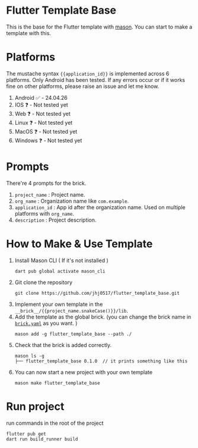 # Flutter Template Base

This is the base for the Flutter template with [mason](https://github.com/felangel/mason). You can start to make a template with this.

# Platforms

The mustache syntax `{{application_id}}` is implemented across 6 platforms. Only Android has been tested. If any errors occur or if it works fine on other platforms, please raise an issue and let me know.

1. Android ✅ - 24.04.26
2. IOS ❓ - Not tested yet
3. Web ❓ - Not tested yet
4. Linux ❓ - Not tested yet
5. MacOS ❓ - Not tested yet
6. Windows ❓ - Not tested yet

# Prompts

There're 4 prompts for the brick.

1. `project_name` : Project name.
2. `org_name` : Organization name like `com.example`.
3. `application_id` : App id after the organization name. Used on multiple platforms with `org_name`.
4. `description` : Project description.

# How to Make & Use Template

1. Install Mason CLI ( If it's not installed )
   ```
   dart pub global activate mason_cli
   ```
2. Git clone the repository
   ```
   git clone https://github.com/jhj0517/flutter_template_base.git
   ```
3. Implement your own template in the `__brick__/{{project_name.snakeCase()}}/lib`.
4. Add the template as the global brick. (you can change the brick name in [`brick.yaml`](https://github.com/jhj0517/flutter_template_base/blob/master/brick.yaml) as you want. )
   ```
   mason add -g flutter_template_base --path ./
   ```
5. Check that the brick is added correctly.
   ```
   mason ls -g
   ├── flutter_template_base 0.1.0  // it prints something like this
   ```
6. You can now start a new project with your own template
   ```
   mason make flutter_template_base
   ```

# Run project

run commands in the root of the project

```
flutter pub get
dart run build_runner build
```
